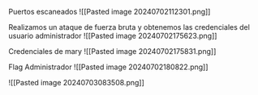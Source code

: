 Puertos escaneados
![[Pasted image 20240702112301.png]]

Realizamos un ataque de fuerza bruta y obtenemos las credenciales del usuario administrador
![[Pasted image 20240702175623.png]]

Credenciales de mary
![[Pasted image 20240702175831.png]]

Flag Administrador
![[Pasted image 20240702180822.png]]

![[Pasted image 20240703083508.png]]

